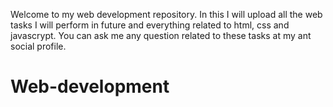 Welcome to my web development repository. In this I will upload all the web tasks I will perform in future and everything related to
html, css and javascrypt. You can ask me any question related to these tasks at my ant social profile.
# Web-development
